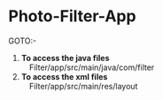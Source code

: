 # Photo-Filter-App
GOTO:- <br>

<ol>
  <li>
      <b>To access the java files</b><br>
      &emsp;Filter/app/src/main/java/com/filter
  </li>
  <li>
      <b>To access the xml files</b><br>
      &emsp;Filter/app/src/main/res/layout
  </li>
